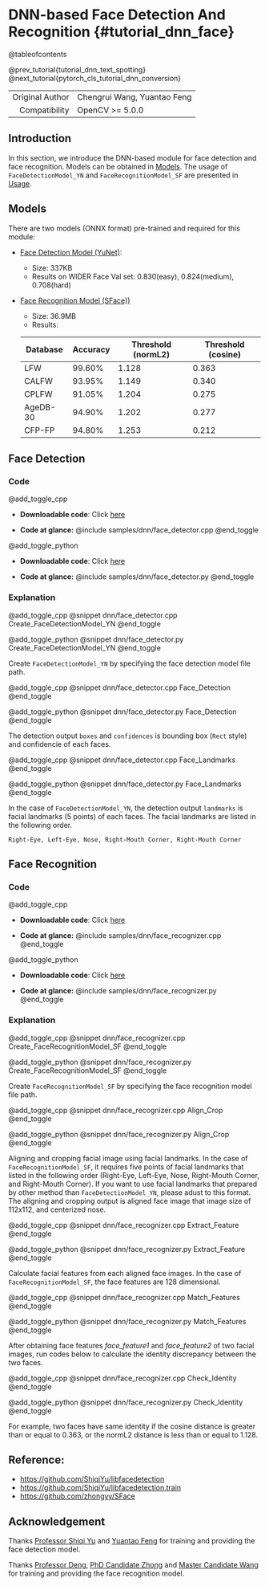 # DNN-based Face Detection And Recognition {#tutorial_dnn_face}

@tableofcontents

@prev_tutorial{tutorial_dnn_text_spotting}
@next_tutorial{pytorch_cls_tutorial_dnn_conversion}

| | |
| -: | :- |
| Original Author | Chengrui Wang, Yuantao Feng |
| Compatibility | OpenCV >= 5.0.0 |

## Introduction

In this section, we introduce the DNN-based module for face detection and face recognition. Models can be obtained in [Models](#Models). The usage of `FaceDetectionModel_YN` and `FaceRecognitionModel_SF` are presented in [Usage](#Usage).

## Models

There are two models (ONNX format) pre-trained and required for this module:
- [Face Detection Model (YuNet)](https://github.com/ShiqiYu/libfacedetection.train/tree/master/tasks/task1/onnx):
    - Size: 337KB
    - Results on WIDER Face Val set: 0.830(easy), 0.824(medium), 0.708(hard)
- [Face Recognition Model (SFace))](https://drive.google.com/file/d/1ClK9WiB492c5OZFKveF3XiHCejoOxINW/view?usp=sharing)
    - Size: 36.9MB
    - Results:

    | Database | Accuracy | Threshold (normL2) | Threshold (cosine) |
    | -------- | -------- | ------------------ | ------------------ |
    | LFW      | 99.60%   | 1.128              | 0.363              |
    | CALFW    | 93.95%   | 1.149              | 0.340              |
    | CPLFW    | 91.05%   | 1.204              | 0.275              |
    | AgeDB-30 | 94.90%   | 1.202              | 0.277              |
    | CFP-FP   | 94.80%   | 1.253              | 0.212              |

## Face Detection

### Code

@add_toggle_cpp
-   **Downloadable code**: Click
    [here](https://github.com/opencv/opencv/tree/5.x/samples/dnn/face_detector.cpp)

-   **Code at glance:**
    @include samples/dnn/face_detector.cpp
@end_toggle

@add_toggle_python
-   **Downloadable code**: Click
    [here](https://github.com/opencv/opencv/tree/5.x/samples/dnn/face_detector.py)

-   **Code at glance:**
    @include samples/dnn/face_detector.py
@end_toggle

### Explanation

@add_toggle_cpp
@snippet dnn/face_detector.cpp Create_FaceDetectionModel_YN
@end_toggle

@add_toggle_python
@snippet dnn/face_detector.py Create_FaceDetectionModel_YN
@end_toggle

Create `FaceDetectionModel_YN` by specifying the face detection model file path.

@add_toggle_cpp
@snippet dnn/face_detector.cpp Face_Detection
@end_toggle

@add_toggle_python
@snippet dnn/face_detector.py Face_Detection
@end_toggle

The detection output `boxes` and `confidences` is bounding box (`Rect` style) and confidencie of each faces.

@add_toggle_cpp
@snippet dnn/face_detector.cpp Face_Landmarks
@end_toggle

@add_toggle_python
@snippet dnn/face_detector.py Face_Landmarks
@end_toggle

In the case of `FaceDetectionModel_YN`, the detection output `landmarks` is facial landmarks (5 points) of each faces.
The facial landmarks are listed in the following order.

```
Right-Eye, Left-Eye, Nose, Right-Mouth Corner, Right-Mouth Corner
```

## Face Recognition

### Code

@add_toggle_cpp
-   **Downloadable code**: Click
    [here](https://github.com/opencv/opencv/tree/5.x/samples/dnn/face_recognizer.cpp)

-   **Code at glance:**
    @include samples/dnn/face_recognizer.cpp
@end_toggle

@add_toggle_python
-   **Downloadable code**: Click
    [here](https://github.com/opencv/opencv/tree/5.x/samples/dnn/face_recognizer.py)

-   **Code at glance:**
    @include samples/dnn/face_recognizer.py
@end_toggle

### Explanation

@add_toggle_cpp
@snippet dnn/face_recognizer.cpp Create_FaceRecognitionModel_SF
@end_toggle

@add_toggle_python
@snippet dnn/face_recognizer.py Create_FaceRecognitionModel_SF
@end_toggle

Create `FaceRecognitionModel_SF` by specifying the face recognition model file path.

@add_toggle_cpp
@snippet dnn/face_recognizer.cpp Align_Crop
@end_toggle

@add_toggle_python
@snippet dnn/face_recognizer.py Align_Crop
@end_toggle

Aligning and cropping facial image using facial landmarks.
In the case of `FaceRecognitionModel_SF`, it requires five points of facial landmarks that listed in the following order (Right-Eye, Left-Eye, Nose, Right-Mouth Corner, and Right-Mouth Corner).
If you want to use facial landmarks that prepared by other method than `FaceDetectionModel_YN`, please adust to this format.
The aligning and cropping output is aligned face image that image size of 112x112, and centerized nose.

@add_toggle_cpp
@snippet dnn/face_recognizer.cpp Extract_Feature
@end_toggle

@add_toggle_python
@snippet dnn/face_recognizer.py Extract_Feature
@end_toggle

Calculate facial features from each aligned face images.
In the case of `FaceRecognitionModel_SF`, the face features are 128 dimensional.

@add_toggle_cpp
@snippet dnn/face_recognizer.cpp Match_Features
@end_toggle

@add_toggle_python
@snippet dnn/face_recognizer.py Match_Features
@end_toggle

After obtaining face features *face_feature1* and *face_feature2* of two facial images, run codes below to calculate the identity discrepancy between the two faces.

@add_toggle_cpp
@snippet dnn/face_recognizer.cpp Check_Identity
@end_toggle

@add_toggle_python
@snippet dnn/face_recognizer.py Check_Identity
@end_toggle

For example, two faces have same identity if the cosine distance is greater than or equal to 0.363, or the normL2 distance is less than or equal to 1.128.

## Reference:

- https://github.com/ShiqiYu/libfacedetection
- https://github.com/ShiqiYu/libfacedetection.train
- https://github.com/zhongyy/SFace

## Acknowledgement

Thanks [Professor Shiqi Yu](https://github.com/ShiqiYu/) and [Yuantao Feng](https://github.com/fengyuentau) for training and providing the face detection model.

Thanks [Professor Deng](http://www.whdeng.cn/), [PhD Candidate Zhong](https://github.com/zhongyy/) and [Master Candidate Wang](https://github.com/crywang/) for training and providing the face recognition model.

